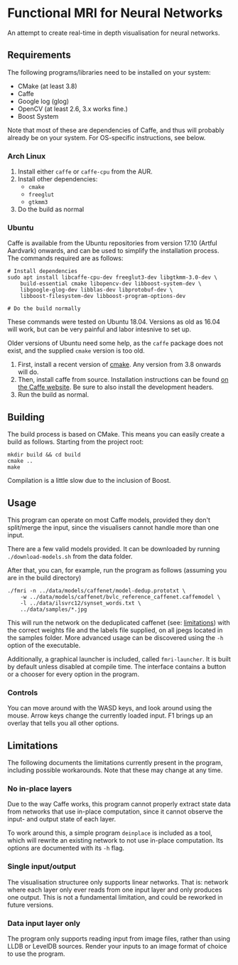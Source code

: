 # Functional MRI for Neural Networks

An attempt to create real-time in depth visualisation for neural
networks.

## Requirements

The following programs/libraries need to be installed on your system:

- CMake (at least 3.8)
- Caffe
- Google log (glog)
- OpenCV (at least 2.6, 3.x works fine.)
- Boost System

Note that most of these are dependencies of Caffe, and thus will
probably already be on your system. For OS-specific instructions, see
below.

### Arch Linux

1. Install either `caffe` or `caffe-cpu` from the AUR.
2. Install other dependencies:
    - `cmake`
    - `freeglut`
    - `gtkmm3`
3. Do the build as normal

### Ubuntu

Caffe is available from the Ubuntu repositories from version 17.10
(Artful Aardvark) onwards, and can be used to simplify the installation
process. The commands required are as follows:

    # Install dependencies
    sudo apt install libcaffe-cpu-dev freeglut3-dev libgtkmm-3.0-dev \
        build-essential cmake libopencv-dev libboost-system-dev \
        libgoogle-glog-dev libblas-dev libprotobuf-dev \
        libboost-filesystem-dev libboost-program-options-dev

    # Do the build normally

These commands were tested on Ubuntu 18.04. Versions as old as 16.04
will work, but can be very painful and labor intesnive to set up.

Older versions of Ubuntu need some help, as the `caffe` package does not
exist, and the supplied `cmake` version is too old.

1. First, install a recent version of [cmake](https://cmake.org/). Any
   version from 3.8 onwards will do.
2. Then, install caffe from source. Installation instructions can be
   found [on the Caffe
   website](http://caffe.berkeleyvision.org/install_apt.html). Be sure
   to also install the development headers.
3. Run the build as normal.

## Building

The build process is based on CMake. This means you can easily create a
build as follows. Starting from the project root:

    mkdir build && cd build
    cmake ..
    make

Compilation is a little slow due to the inclusion of Boost.

## Usage

This program can operate on most Caffe models, provided they don't
split/merge the input, since the visualisers cannot handle more than
one input.

There are a few valid models provided. It can be downloaded by
running `./download-models.sh` from the data folder.

After that, you can, for example, run the program as follows
(assuming you are in the build directory)

    ./fmri -n ../data/models/caffenet/model-dedup.prototxt \
        -w ../data/models/caffenet/bvlc_reference_caffenet.caffemodel \
        -l ../data/ilsvrc12/synset_words.txt \
        ../data/samples/*.jpg

This will run the network on the deduplicated caffenet (see: [limitations](#limitations))
with the correct weights file and the labels file supplied, on all jpegs
located in the samples folder. More advanced usage can be discovered using
the `-h` option of the executable.

Additionally, a graphical launcher is included, called `fmri-launcher`.
It is built by default unless disabled at compile time. The interface
contains a button or a chooser for every option in the program.

### Controls

You can move around with the WASD keys, and look around using the mouse.
Arrow keys change the currently loaded input. F1 brings up an overlay
that tells you all other options.

## Limitations

The following documents the limitations currently present in the program,
including possible workarounds. Note that these may change at any time.

### No in-place layers

Due to the way Caffe works, this program cannot properly extract state
data from networks that use in-place computation, since it cannot observe
the input- and output state of each layer.

To work around this, a simple program `deinplace` is included as a tool,
which will rewrite an existing network to not use in-place computation.
Its options are documented with its `-h` flag.

### Single input/output

The visualisation structuree only supports linear networks. That is: network
where each layer only ever reads from one input layer and only produces one
output. This is not a fundamental limitation, and could be reworked in future
versions.

### Data input layer only

The program only supports reading input from image files, rather than using
LLDB or LevelDB sources. Render your inputs to an image format of choice to
use the program.
